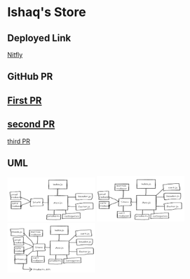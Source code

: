 # Ishaq's Store
## Deployed Link
[Nitfly](https://goofy-lumiere-1689a7.netlify.app/)

## GitHub PR


[First PR](https://github.com/IshaqAlathamneh/storefront/pull/1)
-----------------------------
[second PR](https://github.com/IshaqAlathamneh/storefront/pull/1)
-----------------------------
[third PR](https://github.com/IshaqAlathamneh/storefront/pull/1)


## UML 
<img src="./img/lab36.png" style="width: 200px">
<img src="./img/lab37.png" style="width: 200px">
<img src="./img/lab38.png" style="width: 200px">